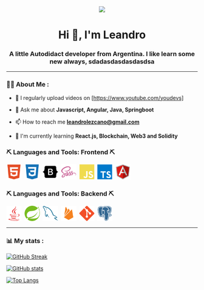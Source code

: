 <div id="header" align="center">
   <img src="https://media.giphy.com/media/QZkpIdieotn3i/giphy.gif" width="200"/>
   <h1 align="center">Hi 👋, I'm Leandro</h1>
   <h3 align="center">A little Autodidact developer from Argentina. I like learn some new always, sdadasdasdasdasdsa</h3>
</div>

---

### 👨‍💻 About Me :
- 📝 I regularly upload videos on [https://www.youtube.com/youdevs]

- 💬 Ask me about **Javascript, Angular, Java, Springboot**

- 📫 How to reach me **leandrolezcano@gmail.com**

- 🌱 I'm currently learning **React.js, Blockchain, Web3 and Solidity**


<div align="left">
    <h3>⛏ Languages and Tools: Frontend ⛏</h3>
    <div>
        <img src="https://github.com/devicons/devicon/blob/master/icons/html5/html5-plain.svg" width="40" height="40"/>&nbsp;
<img src="https://github.com/devicons/devicon/blob/master/icons/css3/css3-plain.svg" width="40" height="40"/>&nbsp;
<img src="https://github.com/devicons/devicon/blob/master/icons/bootstrap/bootstrap-plain.svg" width="40" height="40"/>&nbsp;
<img src="https://github.com/devicons/devicon/blob/master/icons/sass/sass-original.svg" width="40" height="40"/>&nbsp;
<img src="https://github.com/devicons/devicon/blob/master/icons/javascript/javascript-plain.svg" width="40" height="40"/>&nbsp;
<img src="https://github.com/devicons/devicon/blob/master/icons/typescript/typescript-plain.svg" width="40" height="40"/>&nbsp;
<img src="https://github.com/devicons/devicon/blob/master/icons/angularjs/angularjs-original.svg" width="40" height="40"/>&nbsp;
    </div>
   <h3>⛏ Languages and Tools: Backend ⛏</h3>
   <div>
      <img src="https://github.com/devicons/devicon/blob/master/icons/java/java-plain.svg" width="40" height="40"/>&nbsp;
<img src="https://github.com/devicons/devicon/blob/master/icons/spring/spring-original.svg" width="40" height="40"/>&nbsp;
<img src="https://github.com/devicons/devicon/blob/master/icons/mysql/mysql-plain.svg" width="40" height="40"/>&nbsp;
<img src="https://github.com/devicons/devicon/blob/master/icons/firebase/firebase-plain.svg" width="40" height="40"/>&nbsp;
<img src="https://github.com/devicons/devicon/blob/master/icons/git/git-plain.svg" width="40" height="40"/>&nbsp;
<img src="https://github.com/devicons/devicon/blob/master/icons/postgresql/postgresql-plain.svg" width="40" height="40"/>&nbsp;
   </div>
</div>

---

### 📊 My stats :

[![GitHub Streak](https://streak-stats.demolab.com/?user=dumbsito)](https://git.io/streak-stats)

[![ GitHub stats](https://github-readme-stats.vercel.app/api?username=dumbsito)](https://github.com/anuraghazra/github-readme-stats)

[![Top Langs](https://github-readme-stats.vercel.app/api/top-langs/?username=dumbsito&layout=compact)](https://github.com/anuraghazra/github-readme-stats)

